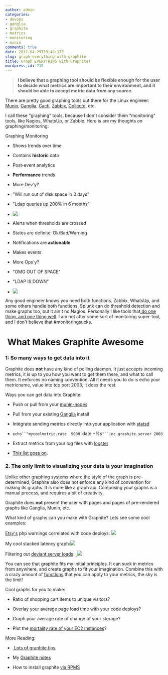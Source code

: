 ```yaml
---
author: admin
categories:
- devops
- ganglia
- graphite
- metrics
- monitoring
- munin
comments: true
date: 2012-04-29T19:46:17Z
slug: graph-everything-with-graphite
title: Graph EVERYTHING with Graphite!
wordpress_id: 715
---
```


> **I believe that a graphing tool should be flexible enough for the user to decide what metrics are important to their environment, and it should be able to accept metric data from any source.**


There are pretty good graphing tools out there for the Linux engineer: [Munin](http://munin-monitoring.org/), [Ganglia](http://munin-monitoring.org/), [Cacti](http://www.cacti.net/), [Zabbix](http://www.zabbix.com/), [Collectd](http://collectd.org/), etc.

I call these "graphing" tools, because I don't consider them "monitoring" tools, like Nagios, WhatsUp, or Zabbix. Here is are my thoughts on graphing/monitoring:







Graphing
Monitoring









	
  * Shows trends over time

	
  * Contains **historic** data

	
  * Post-event analytics

	
  * **Performance** trends

	
  * More Dev'y?

	
  * "Will run out of disk space in 3 days"

	
  * "Ldap queries up 200% in 6 months"

	
  * [![](/uploads/graphite_fullscreen_800.png)](/uploads/graphite_fullscreen_800.png)









	
  * Alerts when thresholds are crossed

	
  * States are definite: Ok/Bad/Warning

	
  * Notifications are **actionable**

	
  * Makes events

	
  * More Ops'y?

	
  * "OMG OUT OF SPACE"

	
  * "LDAP IS DOWN"

	
  * [![](/uploads/nagios.png)](/uploads/nagios.png)







Any good engineer knows you need both functions. Zabbix, WhatsUp, and some others handle both functions. Splunk can do threshold detection and make graphs too, but it ain't no Nagios. Personally I like tools that[ do one thing, and one thing well](http://en.wikipedia.org/wiki/Unix_philosophy). I am not after some sort of monitoring super-tool, and I don't believe that #monitoringsucks.


#  What Makes Graphite Awesome




### 1: So many ways to get data into it


Graphite does **not** have any kind of polling daemon. It just accepts incoming metrics, it is up to you how you want to get them there, and what to call them. It enforces no naming convention. All it needs you to do is echo your metricname, value into tcp port 2003, it does the rest.

Ways you can get data into Graphite:



	
  * Push or pull from your [munin-nodes](https://github.com/adamhjk/munin-graphite)

	
  * Pull from your existing [Ganglia](https://github.com/ganglia/ganglia_contrib/tree/master/graphite_integration/) install

	
  * Integrate sending metrics directly into your application with [statsd](https://github.com/etsy/statsd/tree/master/examples)

	
  * `echo``"mycoolmetric.rate  9000 `date +%s`"``|nc graphite.server 2003`

	
  * Extract metrics from your log files with [logster](https://github.com/etsy/logster)

	
  * [This list goes on](http://graphite.readthedocs.org/en/1.0/tools.html).




### 2. The only limit to visualizing your data is your imagination


Unlike other graphing systems where the style of the graph is pre-determined, Graphite also does not enforce any kind of convention for making its graphs. It is more like a graph api. Composing your graphs is a manual process, and requires a bit of creativity.

Graphite does **not** present the user with pages and pages of pre-rendered graphs like Ganglia, Munin, etc.

What kind of graphs can you make with Graphite? Lets see some cool examples:

[Etsy's](http://codeascraft.etsy.com/2010/12/08/track-every-release/) php warnings correlated with code deploys:
![](http://etsycodeascraft.files.wordpress.com/2010/12/warnings_1hr_deploys3.png)

My cool stacked latency graph:[![](/uploads/graphite-latency.png)](/uploads/graphite-latency.png)

Filtering out [deviant server loads](http://obfuscurity.com/2012/04/Unhelpful-Graphite-Tip-6): [
![](/uploads/graphite-load.png)](/uploads/graphite-load.png)

You can see that graphite fits my initial principles. It can suck in metrics from anywhere, and create graphs to fit your imagination. Combine this with a crazy amount of [functions](http://graphite.readthedocs.org/en/1.0/functions.html) that you can apply to your metrics, the sky is the limit!

Cool graphs for you to make:



	
  * Ratio of shopping cart items to unique visitors?

	
  * Overlay your average page load time with your code deploys?

	
  * Graph your average rate of change of your storage?

	
  * Plot the [mortality rate of your EC2 Instances](http://obfuscurity.com/2012/04/Unhelpful-Graphite-Tip-1)?


More Reading:

	
  * [ Lots of graphite tips](http://obfuscurity.com/Tags/Graphite)

	
  * My [Graphite notes](https://wiki.xkyle.com/Graphite)

	
  * How to install graphite [via RPMS](https://github.com/dcarley/graphite-rpms)


